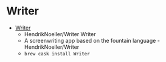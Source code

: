 # Writer
- [Writer](https://github.com/HendrikNoeller/Writer)
  -  HendrikNoeller/Writer Writer
  - A screenwriting app based on the fountain language - HendrikNoeller/Writer
  - `brew cask install Writer`
